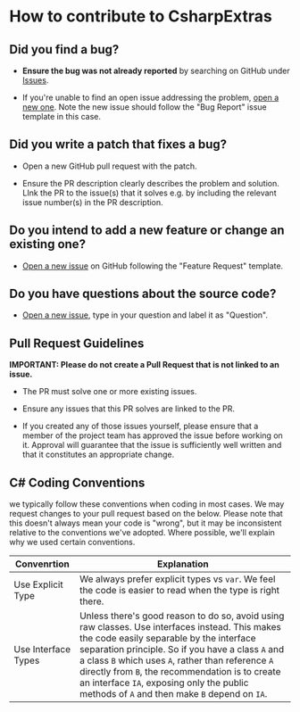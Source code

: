 # How to contribute to CsharpExtras

## **Did you find a bug?**

* **Ensure the bug was not already reported** by searching on GitHub under [Issues](https://github.com/ColmBhandal/CsharpExtras/issues).

* If you're unable to find an open issue addressing the problem, [open a new one](https://github.com/ColmBhandal/CsharpExtras/issues/new?assignees=&labels=bug&template=bug_report.md&title=). Note the new issue should follow the "Bug Report" issue template in this case.

## **Did you write a patch that fixes a bug?**

* Open a new GitHub pull request with the patch.

* Ensure the PR description clearly describes the problem and solution. LInk the PR to the issue(s) that it solves e.g. by including the relevant issue number(s) in the PR description.

## **Do you intend to add a new feature or change an existing one?**

* [Open a new issue](https://github.com/ColmBhandal/CsharpExtras/issues/new?assignees=&labels=enhancement&template=feature_request.md&title=) on GitHub following the "Feature Request" template.

## **Do you have questions about the source code?**

* [Open a new issue](https://github.com/ColmBhandal/CsharpExtras/issues/new), type in your question and label it as "Question".

## Pull Request Guidelines

**IMPORTANT: Please do not create a Pull Request that is not linked to an issue.**

* The PR must solve one or more existing issues.

* Ensure any issues that this PR solves are linked to the PR.

* If you created any of those issues yourself, please ensure that a member of the project team has approved the issue before working on it. Approval will guarantee that the issue is sufficiently well written and that it constitutes an appropriate change.

## C# Coding Conventions

we typically follow these conventions when coding in most cases. We may request changes to your pull request based on the below. Please note that this doesn't always mean your code is "wrong", but it may be inconsistent relative to the conventions we've adopted. Where possible, we'll explain why we used certain conventions.

| Convenrtion | Explanation |
|---|---|
| Use Explicit Type | We always prefer explicit types vs `var`. We feel the code is easier to read when the type is right there. |
| Use Interface Types | Unless there's good reason to do so, avoid using raw classes. Use interfaces instead. This makes the code easily separable by the interface separation principle. So if you have a class `A` and a class `B` which uses `A`, rather than reference `A` directly from `B`, the recommendation is to create an interface `IA`, exposing only the public methods of `A` and then make `B` depend on `IA`.|
